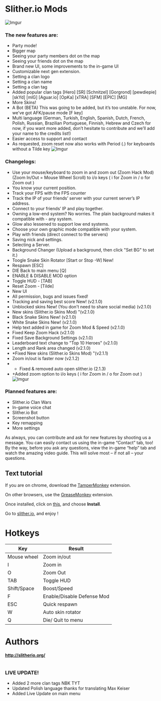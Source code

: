 # Slither.io Mods
![Imgur](https://i.imgur.com/if0HPxq.png)
### The new features are:
- Party mode!
- Bigger map
- Seeing your party members dot on the map
- Seeing your friends dot on the map
- Brand new UI, some improvements to the in-game UI
- Customizable next gen extension.
- Setting a clan logo
- Setting a clan name
- Setting a clan tag
- Added popular clan tags [Hero] [SR] [Schnitzel] [Gorgrond] [pewdiepie] [skYd] [mlG] [Aguar.io] [OpKa] [xTRA] [SFM] [EPIC] [MG]
- More Skins!
- A Bot (BETA) This was going to be added, but it’s too unstable. For now, we’ve got AFK/pause mode [F key]
- Multi language (German, Turkish, English, Spanish, Dutch, French, Polish, Russian, Brazilian Portuguese, Finnish, Hebrew and Czech for now, if you want more added, don’t hesitate to contribute and we’ll add your name to the credits list!)
- Easier access to support and contact
- As requested, zoom reset now also works with Period (.) for keyboards without a Tilde key
![Imgur](https://i.imgur.com/BOy1GgN.png)

### Changelogs:
- Use your mouse/keyboard to zoom in and zoom out (Zoom Hack Mod) (Zoom In/Out = Mouse Wheel Scroll) to i/o keys ( i for Zoom in / o for Zoom out )
- You know your current position.
- Track your FPS with the FPS counter
- Track the IP of your friends’ server with your current server’s IP address.
- Connect to your friends’ IP and play together.
- Owning a low-end system? No worries. The plain background makes it compatible with - any system.
- Glow also lessened to support low end systems.
- Choose your own graphic mode compatible with your system.
- Play with friends (direct connect to the servers)
- Saving nick and settings.
- Selecting a Server.
- Background Changer (Upload a background, then click "Set BG" to set it.)
- Toogle Snake Skin Rotator [Start or Stop -W] New!
- Respawn [ESC]
- DIE Back to main menu [Q]
- ENABLE & DISABLE MOD option
- Toggle HUD - [TAB]
- Reset Zoom - [Tilde]
- New UI
- All permission, bugs and issues fixed!
- Tracking and saving best score New! (v2.1.0)
- Unblocked skins New! (You don't need to share social media) (v2.1.0)
- New skins (Slither.io Skins Mod) "(v2.1.0)
- Black Snake Skins New! (v2.1.0)
- White Snake Skins New! (v2.1.0)
- Help text added in game for Zoom Mod & Speed (v2.1.0)
- Fixed Keep Zoom Hack (v2.1.0)
- Fixed Save Background Settings (v2.1.0)
- Leaderboard text change to "Top 10 Heroes" (v2.1.0)
- Length and Rank area changed (v2.1.0)
- *Fixed New skins (Slither.io Skins Mod) "(v2.1.1)
- Zoom in/out is faster now (v2.1.2)
- * Fixed & removed auto open slither.io (2.1.3)
- +Added zoom option to i/o keys ( i for Zoom in / o for Zoom out )
 ![Imgur](https://i.imgur.com/t6Zd5Pv.png)

### Planned features are:
- Slither.io Clan Wars
- In-game voice chat
- Slither.io Bot
- Screenshot button
- Key remapping
- More settings

As always, you can contribute and ask for new features by shooting us a message. You can easily contact us using the in-game “Contact” tab, too! By the way, before you ask any questions, view the in-game “help” tab and watch the amazing video guide. This will solve most – if not all – your questions.

## Text tutorial
If you are on chrome, download the [TamperMonkey](https://chrome.google.com/webstore/detail/tampermonkey/dhdgffkkebhmkfjojejmpbldmpobfkfo?hl=en) extension.

On other browsers, use the [GreaseMonkey](https://addons.mozilla.org/en-GB/firefox/addon/greasemonkey/) extension.

Once installed, click on [this](https://github.com/Slitherio-Org/Slither.io-Mods/raw/master/SlitherioMods.user.js), and choose **Install**.

Go to [slither.io](http://slither.io/), and enjoy !

# Hotkeys

Key | Result
---|---
Mouse wheel | Zoom in/out
I | Zoom in
O | Zoom Out
TAB  | Toggle HUD
Shift/Space | Boost/Speed
F | Enable/Disable Defense Mod
ESC | Quick respawn
W | Auto skin rotator
Q | Die/ Quit to menu

# Authors 
**http://slitherio.org/**

#  

### LIVE UPDATE!
- Added 2 more clan tags NBK TYT
- Updated Polish language thanks for translating Max Keiser 
- Added Live Update on main menu
